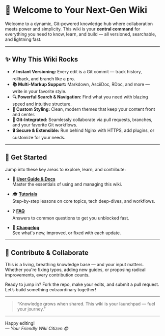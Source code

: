 # 🚀 Welcome to Your Next-Gen Wiki

Welcome to a dynamic, Git-powered knowledge hub where collaboration meets power and simplicity. This wiki is your **central command** for everything you need to know, learn, and build — all versioned, searchable, and lightning fast.

---

## ✨ Why This Wiki Rocks

- **⚡ Instant Versioning:** Every edit is a Git commit — track history, rollback, and branch like a pro.
- **📚 Multi-Markup Support:** Markdown, AsciiDoc, RDoc, and more — write in your favorite style.
- **🔍 Powerful Search & Navigation:** Find what you need with blazing speed and intuitive structure.
- **🎨 Custom Styling:** Clean, modern themes that keep your content front and center.
- **🔗 Git-Integrated:** Seamlessly collaborate via pull requests, branches, and your favorite Git workflows.
- **🔒 Secure & Extensible:** Run behind Nginx with HTTPS, add plugins, or customize for your needs.

---

## 🚪 Get Started

Jump into these key areas to explore, learn, and contribute:

- 📖 **[User Guide & Docs](_pages/Gollum-Wiki-User-Guide.md)**  
  Master the essentials of using and managing this wiki.

- 🎓 **[Tutorials](Tutorials/Navigation.md)**  
  Step-by-step lessons on core topics, tech deep-dives, and workflows.

- ❓ **[FAQ](FAQ.md)**  
  Answers to common questions to get you unblocked fast.

- 🌟 **[Changelog](CHANGELOG.md)**  
  See what's new, improved, or fixed with each update.

---

## 🤝 Contribute & Collaborate

This is a living, breathing knowledge base — and your input matters. Whether you're fixing typos, adding new guides, or proposing radical improvements, every contribution counts.

Ready to jump in? Fork the repo, make your edits, and submit a pull request. Let’s build something extraordinary together!

---

> “Knowledge grows when shared. This wiki is your launchpad — fuel your journey.”

---

Happy editing!  
*— Your Friendly Wiki Citizen 😎*
